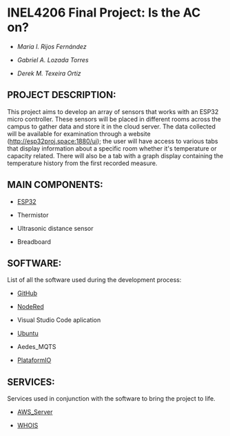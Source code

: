 # INEL4206 Final Project: Is the AC on?

- *Maria I. Rijos Fernández* 
* *Gabriel A. Lozada Torres*
+ *Derek M. Texeira Ortiz*

## PROJECT DESCRIPTION:
This project aims to develop an array of sensors that works with an ESP32
micro controller. These sensors will be placed in different rooms across 
the campus to gather data and store it in the cloud server. The data collected 
will be available for examination through a website (http://esp32proj.space:1880/ui); 
the user will have access to various tabs that display information about a specific 
room whether it's temperature or capacity related. There will also be a tab with 
a graph display containing the temperature history from the first recorded measure.

## MAIN COMPONENTS:
- [ESP32](https://www.amazon.com/dp/B09BC5B4H6?ref=ppx_pop_mob_ap_share)
+ Thermistor
- Ultrasonic distance sensor
+ Breadboard

## SOFTWARE:
List of all the software used during the development process: 
- [GitHub](https://github.com/DerekTex/INEL4206-Final-Project)
* [NodeRed](http://esp32proj.space:1880/ui/#!/0?socketid=20mpFYsP1RtGDG4JAAHi)
+ Visual Studio Code aplication 
- [Ubuntu](https://ubuntu.com/about)
* Aedes_MQTS
+ [PlataformIO](https://platformio.org/)

## SERVICES:
 Services used in conjunction with the software to bring the project to life.
 * [AWS_Server](https://aws.amazon.com/lightsail/)
 - [WHOIS](https://www.whois.com/)
 
